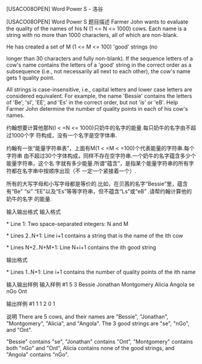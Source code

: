 



[USACO08OPEN] Word Power S - 洛谷














[USACO08OPEN] Word Power S
题目描述
Farmer John wants to evaluate the quality of the names of his N (1 <= N <= 1000) cows. Each name is a string with no more than 1000 characters, all of which are non-blank.

He has created a set of M (1 <= M <= 100) 'good' strings (no

longer than 30 characters and fully non-blank). If the sequence letters of a cow's name contains the letters of a 'good' string in the correct order as a subsequence (i.e., not necessarily all next to each other), the cow's name gets 1 quality point.

All strings is case-insensitive, i.e., capital letters and lower case letters are considered equivalent.  For example, the name 'Bessie' contains the letters of 'Be', 'sI', 'EE', and 'Es' in the correct order, but not 'is' or 'eB'. Help Farmer John determine the number of quality points in each of his cow's names.

约翰想要计算他那N(l < =N <= 1000)只奶牛的名字的能量.每只奶牛的名字由不超过1000个字 符构成，没有一个名字是空字体串.

约翰有一张“能量字符串表”，上面有M(1 < =M < =100)个代表能量的字符串.每个字符串 由不超过30个字体构成，同样不存在空字符串.一个奶牛的名字蕴含多少个能量字符串，这个名 字就有多少能量.所谓“蕴含”，是指某个能量字符串的所有字符都在名字串中按顺序出现（不 一定一个紧接着一个）.

所有的大写字母和小写字母都是等价的.比如，在贝茜的名字“Bessie”里，蕴含有“Be” “si” “EE”以及“Es”等等字符串，但不蕴含“Ls”或“eB” .请帮约翰计算他的奶牛的名字 的能量.

输入输出格式
输入格式

\* Line 1: Two space-separated integers: N and M

\* Lines 2..N+1: Line i+1 contains a string that is the name of the ith cow

\* Lines N+2..N+M+1: Line N+i+1 contains the ith good string

输出格式

\* Lines 1..N+1: Line i+1 contains the number of quality points of the ith name

输入输出样例
输入样例 #1
5 3 
Bessie 
Jonathan 
Montgomery 
Alicia 
Angola 
se 
nGo 
Ont 

输出样例 #1
1 
1 
2 
0 
1 

说明
There are 5 cows, and their names are "Bessie", "Jonathan", "Montgomery", "Alicia", and "Angola". The 3 good strings are "se", "nGo", and "Ont".


"Bessie" contains "se", "Jonathan" contains "Ont", "Montgomery" contains both "nGo" and "Ont", Alicia contains none of the good strings, and "Angola" contains "nGo".







